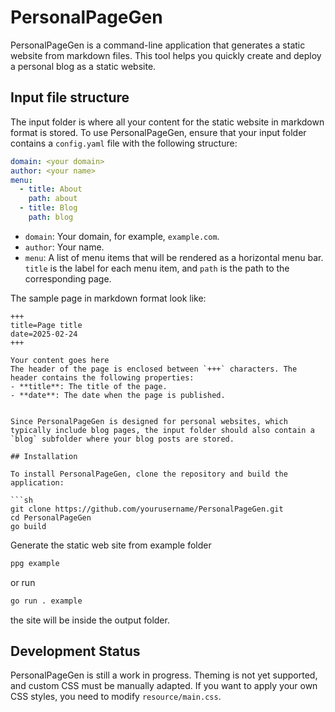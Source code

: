 # PersonalPageGen

PersonalPageGen is a command-line application that generates a static website from markdown files. This tool helps you quickly create and deploy a personal blog as a static website.

## Input file structure


The input folder is where all your content for the static website in markdown format is stored. To use PersonalPageGen, ensure that your input folder contains a `config.yaml` file with the following structure:
```yaml
domain: <your domain>
author: <your name>
menu:
  - title: About
    path: about
  - title: Blog
    path: blog
```
- `domain`: Your domain, for example, `example.com`.
- `author`: Your name.
- `menu`: A list of menu items that will be rendered as a horizontal menu bar. `title` is the label for each menu item, and `path` is the path to the corresponding page.

The sample page in markdown format look like:
```
+++
title=Page title
date=2025-02-24
+++

Your content goes here
The header of the page is enclosed between `+++` characters. The header contains the following properties:
- **title**: The title of the page.
- **date**: The date when the page is published.


Since PersonalPageGen is designed for personal websites, which typically include blog pages, the input folder should also contain a `blog` subfolder where your blog posts are stored.

## Installation

To install PersonalPageGen, clone the repository and build the application:

```sh
git clone https://github.com/yourusername/PersonalPageGen.git
cd PersonalPageGen
go build
```

Generate the static web site from example folder
```sh
ppg example
```

or run

```sh
go run . example
```
the site will be inside the output folder.

## Development Status

PersonalPageGen is still a work in progress. Theming is not yet supported, and custom CSS must be manually adapted. If you want to apply your own CSS styles, you need to modify `resource/main.css`.

